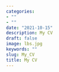 ```yaml
---
categories:
- ""
- ""
date: "2021-10-15"
description: My CV
draft: false
image: lbs.jpg
keywords: ""
slug: My_CV
title: My CV
---
```

